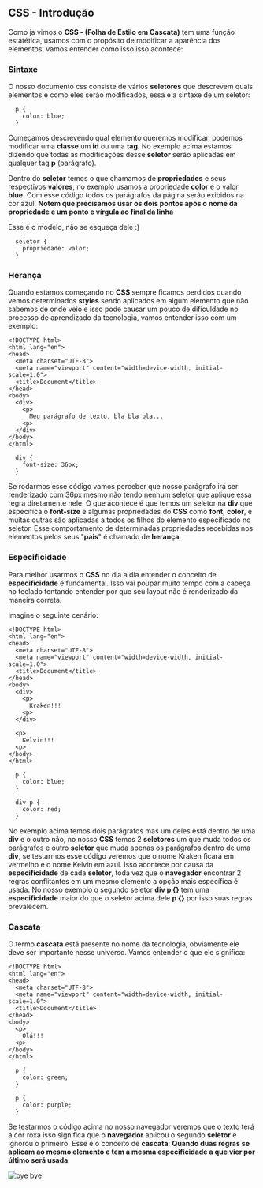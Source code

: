 ## CSS - Introdução

Como ja vimos o **CSS - (Folha de Estilo em Cascata)** tem uma função estatética, usamos com o propósito de modificar a aparência dos elementos, vamos entender como isso isso acontece:


### Sintaxe

O nosso documento css consiste de vários **seletores** que descrevem quais elementos e como eles serão modificados, essa é a sintaxe de um seletor:

```
  p {
    color: blue;
  }
```

Começamos descrevendo qual elemento queremos modificar, podemos modificar uma **classe** um **id** ou uma **tag**. No exemplo acima estamos dizendo que todas as modificações desse **seletor** serão aplicadas em qualquer tag **p** (parágrafo).

Dentro do **seletor** temos o que chamamos de **propriedades** e seus respectivos **valores**, no exemplo usamos a propriedade **color** e o valor **blue**. Com esse código todos os parágrafos da página serão exibidos na cor azul. **Notem que precisamos usar os dois pontos após o nome da propriedade e um ponto e vírgula ao final da linha**

Esse é o modelo, não se esqueça dele :)

```
  seletor {
    propriedade: valor;
  }
```

### Herança

Quando estamos começando no **CSS** sempre ficamos perdidos quando vemos determinados **styles** sendo aplicados em algum elemento que não sabemos de onde veio e isso pode causar um pouco de dificuldade no processo de aprendizado da tecnologia, vamos entender isso com um exemplo:

```
<!DOCTYPE html>
<html lang="en">
<head>
  <meta charset="UTF-8">
  <meta name="viewport" content="width=device-width, initial-scale=1.0">
  <title>Document</title>
</head>
<body>
  <div>
    <p>
      Meu parágrafo de texto, bla bla bla...
    <p>
  </div>
</body>
</html>
```

```
  div {
    font-size: 36px;
  }
```

Se rodarmos esse código vamos perceber que nosso parágrafo irá ser renderizado com 36px mesmo não tendo nenhum seletor que aplique essa regra diretamente nele. O que acontece é que temos um seletor na **div** que especifica o **font-size** e algumas propriedades do **CSS** como **font**, **color**, e muitas outras são aplicadas a todos os filhos do elemento especificado no seletor. Esse comportamento de determinadas propriedades recebidas nos elementos pelos seus "**pais**" é chamado de **herança**.

### Especificidade

Para melhor usarmos o **CSS** no dia a dia entender o conceito de **especificidade** é fundamental. Isso vai poupar muito tempo com a cabeça no teclado tentando entender por que seu layout não é renderizado da maneira correta.

Imagine o seguinte cenário:

```
<!DOCTYPE html>
<html lang="en">
<head>
  <meta charset="UTF-8">
  <meta name="viewport" content="width=device-width, initial-scale=1.0">
  <title>Document</title>
</head>
<body>
  <div>
    <p>
      Kraken!!!
    <p>
  </div>

  <p>
    Kelvin!!!
  <p>
</body>
</html>
```

```
  p {
    color: blue;
  }

  div p {
    color: red;
  }
```

No exemplo acima temos dois parágrafos mas um deles está dentro de uma **div** e o outro não, no nosso **CSS** temos 2 **seletores** um que muda todos os parágrafos e outro **seletor** que muda apenas os parágrafos dentro de uma **div**, se testarmos esse código veremos que o nome Kraken ficará em vermelho e o nome Kelvin em azul. Isso acontece por causa da **especificidade** de cada **seletor**, toda vez que o **navegador** encontrar 2 regras conflitantes em um mesmo elemento a opção mais específica é usada. No nosso exemplo o segundo seletor **div p {}** tem uma **especificidade** maior do que o seletor acima dele **p {}** por isso suas regras prevalecem.

### Cascata

O termo **cascata** está presente no nome da tecnologia, obviamente ele deve ser importante nesse universo. Vamos entender o que ele significa:

```
<!DOCTYPE html>
<html lang="en">
<head>
  <meta charset="UTF-8">
  <meta name="viewport" content="width=device-width, initial-scale=1.0">
  <title>Document</title>
</head>
<body>
  <p>
    Olá!!!
  <p>
</body>
</html>
```

```
  p {
    color: green;
  }

  p {
    color: purple;
  }
```

Se testarmos o código acima no nosso navegador veremos que o texto terá a cor roxa isso significa que o **navegador** aplicou o segundo **seletor** e ignorou o primeiro. Esse é o conceito de **cascata**: **Quando duas regras se aplicam ao mesmo elemento e tem a mesma especificidade a que vier por último será usada**.

![bye bye](https://media.giphy.com/media/gHVEO9ydQDDl4AJcfc/giphy.gif)